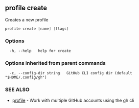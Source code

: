 ## profile create

Creates a new profile

```
profile create [name] [flags]
```

### Options

```
  -h, --help   help for create
```

### Options inherited from parent commands

```
  -c, --config-dir string   GitHub CLI config dir (default "$HOME/.config/gh")
```

### SEE ALSO

* [profile](profile.md)	 - Work with multiple GitHub accounts using the gh cli

